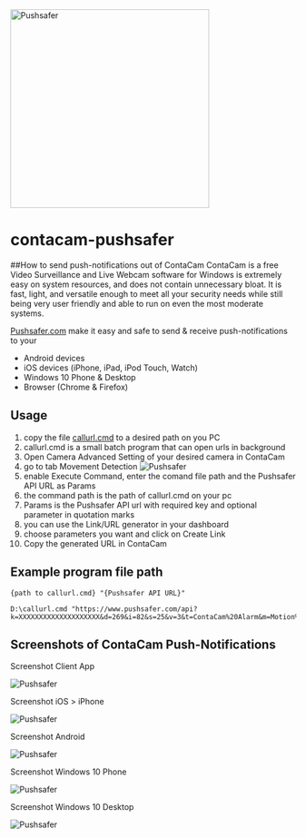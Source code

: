 <img src="https://www.pushsafer.com/de/assets/logos/logo.png" alt="Pushsafer" width="350">

# contacam-pushsafer
##How to send push-notifications out of ContaCam
ContaCam is a free Video Surveillance and Live Webcam software for Windows is extremely easy on system resources, and does not contain unnecessary bloat. It is fast, light, and versatile enough to meet all your security needs while still being very user friendly and able to run on even the most moderate systems.

[Pushsafer.com](https://www.pushsafer.com) make it easy and safe to send &amp; receive push-notifications to your
- Android devices
- iOS devices (iPhone, iPad, iPod Touch, Watch)
- Windows 10 Phone & Desktop
- Browser (Chrome & Firefox)

## Usage
1. copy the file [callurl.cmd](https://github.com/appzer/contacam-pushsafer/blob/master/callurl.cmd) to a desired path on you PC
2. callurl.cmd is a small batch program that can open urls in background
3. Open Camera Advanced Setting of your desired camera in ContaCam
4. go to tab Movement Detection ![Pushsafer](https://www.pushsafer.com/en/assets/examples/ContaCam_push-notification-1.jpg)
5. enable Execute Command, enter the comand file path and the Pushsafer API URL as Params
6. the command path is the path of callurl.cmd on your pc
7. Params is the Pushsafer API url with required key and optional parameter in quotation marks
8. you can use the Link/URL generator in your dashboard
9. choose parameters you want and click on Create Link
10. Copy the generated URL in ContaCam

## Example program file path

	{path to callurl.cmd} "{Pushsafer API URL}"
  
	D:\callurl.cmd "https://www.pushsafer.com/api?k=XXXXXXXXXXXXXXXXXXXX&d=269&i=82&s=25&v=3&t=ContaCam%20Alarm&m=Motion%20detection%20Living%20room"
  
## Screenshots of ContaCam Push-Notifications

Screenshot Client App

![Pushsafer](https://www.pushsafer.com/de/assets/examples/ContaCam_push-notification-2.jpg)

Screenshot iOS > iPhone

![Pushsafer](https://www.pushsafer.com/de/assets/examples/ContaCam_push-notification-3.jpg)

Screenshot Android

![Pushsafer](https://www.pushsafer.com/de/assets/examples/ContaCam_push-notification-4.jpg)

Screenshot Windows 10 Phone

![Pushsafer](https://www.pushsafer.com/de/assets/examples/ContaCam_push-notification-5.jpg)

Screenshot Windows 10 Desktop

![Pushsafer](https://www.pushsafer.com/de/assets/examples/ContaCam_push-notification-6.jpg)
